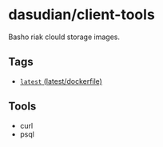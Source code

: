 # dasudian/client-tools

Basho riak clould storage images.

## Tags

- [`latest` (latest/dockerfile)](https://github.com/Dasudian/docker-riak/blob/master/Dockerfile)  

## Tools

- curl  
- psql
